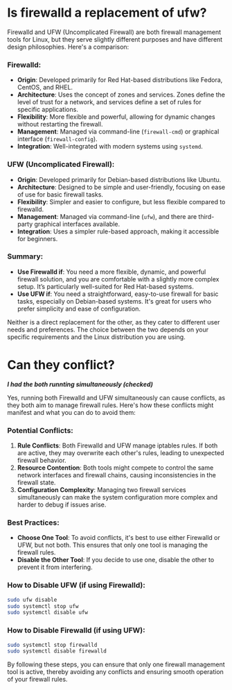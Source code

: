 # Is firewalld a replacement of ufw?

Firewalld and UFW (Uncomplicated Firewall) are both firewall management tools for Linux, but they serve slightly different purposes and have different design philosophies. Here's a comparison:

### Firewalld:
- **Origin**: Developed primarily for Red Hat-based distributions like Fedora, CentOS, and RHEL.
- **Architecture**: Uses the concept of zones and services. Zones define the level of trust for a network, and services define a set of rules for specific applications.
- **Flexibility**: More flexible and powerful, allowing for dynamic changes without restarting the firewall.
- **Management**: Managed via command-line (`firewall-cmd`) or graphical interface (`firewall-config`).
- **Integration**: Well-integrated with modern systems using `systemd`.

### UFW (Uncomplicated Firewall):
- **Origin**: Developed primarily for Debian-based distributions like Ubuntu.
- **Architecture**: Designed to be simple and user-friendly, focusing on ease of use for basic firewall tasks.
- **Flexibility**: Simpler and easier to configure, but less flexible compared to firewalld.
- **Management**: Managed via command-line (`ufw`), and there are third-party graphical interfaces available.
- **Integration**: Uses a simpler rule-based approach, making it accessible for beginners.

### Summary:
- **Use Firewalld if**: You need a more flexible, dynamic, and powerful firewall solution, and you are comfortable with a slightly more complex setup. It’s particularly well-suited for Red Hat-based systems.
- **Use UFW if**: You need a straightforward, easy-to-use firewall for basic tasks, especially on Debian-based systems. It's great for users who prefer simplicity and ease of configuration.

Neither is a direct replacement for the other, as they cater to different user needs and preferences. The choice between the two depends on your specific requirements and the Linux distribution you are using.

# Can they conflict?
___I had the both runnting simultaneously (checked)___

Yes, running both Firewalld and UFW simultaneously can cause conflicts, as they both aim to manage firewall rules. Here's how these conflicts might manifest and what you can do to avoid them:

### Potential Conflicts:
1. **Rule Conflicts**: Both Firewalld and UFW manage iptables rules. If both are active, they may overwrite each other's rules, leading to unexpected firewall behavior.
2. **Resource Contention**: Both tools might compete to control the same network interfaces and firewall chains, causing inconsistencies in the firewall state.
3. **Configuration Complexity**: Managing two firewall services simultaneously can make the system configuration more complex and harder to debug if issues arise.

### Best Practices:
- **Choose One Tool**: To avoid conflicts, it's best to use either Firewalld or UFW, but not both. This ensures that only one tool is managing the firewall rules.
- **Disable the Other Tool**: If you decide to use one, disable the other to prevent it from interfering.

### How to Disable UFW (if using Firewalld):
```sh
sudo ufw disable
sudo systemctl stop ufw
sudo systemctl disable ufw
```

### How to Disable Firewalld (if using UFW):
```sh
sudo systemctl stop firewalld
sudo systemctl disable firewalld
```

By following these steps, you can ensure that only one firewall management tool is active, thereby avoiding any conflicts and ensuring smooth operation of your firewall rules.
